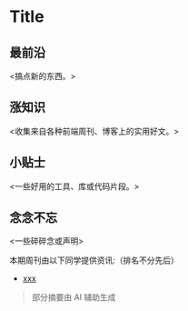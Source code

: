 # Title

## 最前沿

<搞点新的东西。>

## 涨知识

<收集来自各种前端周刊、博客上的实用好文。>

## 小贴士

<一些好用的工具、库或代码片段。>

## 念念不忘

<一些碎碎念或声明>

本期周刊由以下同学提供资讯:（排名不分先后）

- [xxx](xxxx)

> 部分摘要由 AI 辅助生成
